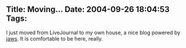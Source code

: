 Title: Moving...
Date: 2004-09-26 18:04:53
Tags: 
---
I just moved from LiveJournal to my own house, a nice blog powered by <a href="http://web.archive.org/web/20041018111240/http://jaws-project.sf.net/">jaws</a>. It is comfortable to be here, really.
